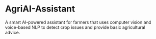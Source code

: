 # AgriAI-Assistant
A smart AI-powered assistant for farmers that uses computer vision and voice-based NLP to detect crop issues and provide basic agricultural advice.
